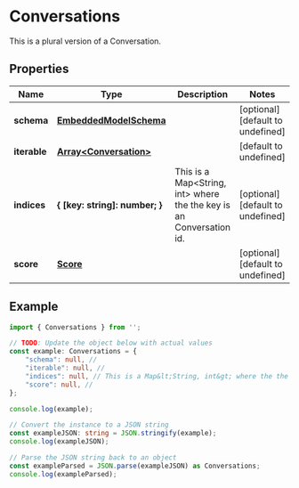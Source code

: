 
# Conversations

This is a plural version of a Conversation.

## Properties

Name | Type | Description | Notes
------------ | ------------- | ------------- | -------------
**schema** | [**EmbeddedModelSchema**](EmbeddedModelSchema) |  | [optional] [default to undefined]
**iterable** | [**Array&lt;Conversation&gt;**](Conversation) |  | [default to undefined]
**indices** | **\{ [key: string]: number; \}** | This is a Map&lt;String, int&gt; where the the key is an Conversation id. | [optional] [default to undefined]
**score** | [**Score**](Score) |  | [optional] [default to undefined]

## Example

```typescript
import { Conversations } from '';

// TODO: Update the object below with actual values
const example: Conversations = {
    "schema": null, // 
    "iterable": null, // 
    "indices": null, // This is a Map&lt;String, int&gt; where the the key is an Conversation id.
    "score": null, // 
};

console.log(example);

// Convert the instance to a JSON string
const exampleJSON: string = JSON.stringify(example);
console.log(exampleJSON);

// Parse the JSON string back to an object
const exampleParsed = JSON.parse(exampleJSON) as Conversations;
console.log(exampleParsed);
```




